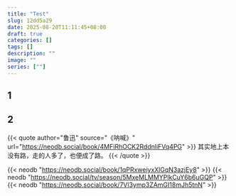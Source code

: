 ```yaml
---
title: "Test"
slug: 12dd5a29
date: 2025-08-20T11:11:45+08:00
draft: true
categories: []
tags: []
description: ""
image: ""
series: [""]
---
```

## 1
## 2
{{< quote author="鲁迅" source="《呐喊》" url="https://neodb.social/book/4MFiRhOCK2RddnliFVq4PG" >}}
其实地上本没有路，走的人多了，也便成了路。
{{< /quote >}}

{{< neodb "https://neodb.social/book/1qPRxweiyxXlGqN3azjEy8" >}}
{{< neodb "https://neodb.social/tv/season/5MxeMLMMYPlkCuY6b6uGQP" >}}
{{< neodb "https://neodb.social/book/7Vl3ymp3ZAmGI18mJh5tnN" >}}

